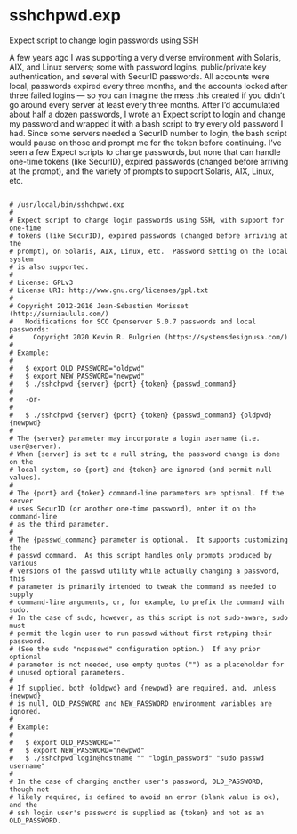 
# sshchpwd.exp

Expect script to change login passwords using SSH

A few years ago I was supporting a very diverse environment with Solaris, AIX, and Linux servers; some with password logins, public/private key authentication, and several with SecurID passwords. All accounts were local, passwords expired every three months, and the accounts locked after three failed logins — so you can imagine the mess this created if you didn’t go around every server at least every three months. After I’d accumulated about half a dozen passwords, I wrote an Expect script to login and change my password and wrapped it with a bash script to try every old password I had. Since some servers needed a SecurID number to login, the bash script would pause on those and prompt me for the token before continuing. I’ve seen a few Expect scripts to change passwords, but none that can handle one-time tokens (like SecurID), expired passwords (changed before arriving at the prompt), and the variety of prompts to support Solaris, AIX, Linux, etc.

<pre><code>
# /usr/local/bin/sshchpwd.exp
#
# Expect script to change login passwords using SSH, with support for one-time
# tokens (like SecurID), expired passwords (changed before arriving at the
# prompt), on Solaris, AIX, Linux, etc.  Password setting on the local system
# is also supported.
#
# License: GPLv3
# License URI: http://www.gnu.org/licenses/gpl.txt
#
# Copyright 2012-2016 Jean-Sebastien Morisset (http://surniaulula.com/)
#   Modifications for SCO Openserver 5.0.7 passwords and local passwords:
#     Copyright 2020 Kevin R. Bulgrien (https://systemsdesignusa.com/)
#
# Example:
#
#   $ export OLD_PASSWORD="oldpwd"
#   $ export NEW_PASSWORD="newpwd"
#   $ ./sshchpwd {server} {port} {token} {passwd_command}
#
#   -or-
#
#   $ ./sshchpwd {server} {port} {token} {passwd_command} {oldpwd} {newpwd}
#
# The {server} parameter may incorporate a login username (i.e. user@server).
# When {server} is set to a null string, the password change is done on the
# local system, so {port} and {token} are ignored (and permit null values).
#
# The {port} and {token} command-line parameters are optional. If the server
# uses SecurID (or another one-time password), enter it on the command-line
# as the third parameter.
#
# The {passwd_command} parameter is optional.  It supports customizing the
# passwd command.  As this script handles only prompts produced by various
# versions of the passwd utility while actually changing a password, this
# parameter is primarily intended to tweak the command as needed to supply
# command-line arguments, or, for example, to prefix the command with sudo.
# In the case of sudo, however, as this script is not sudo-aware, sudo must
# permit the login user to run passwd without first retyping their password.
# (See the sudo "nopasswd" configuration option.)  If any prior optional
# parameter is not needed, use empty quotes ("") as a placeholder for
# unused optional parameters.
#
# If supplied, both {oldpwd} and {newpwd} are required, and, unless {newpwd}
# is null, OLD_PASSWORD and NEW_PASSWORD environment variables are ignored.
#
# Example:
#
#   $ export OLD_PASSWORD=""
#   $ export NEW_PASSWORD="newpwd"
#   $ ./sshchpwd login@hostname "" "login_password" "sudo passwd username"
#
# In the case of changing another user's password, OLD_PASSWORD, though not
# likely required, is defined to avoid an error (blank value is ok), and the
# ssh login user's password is supplied as {token} and not as an OLD_PASSWORD.
</code></pre>

